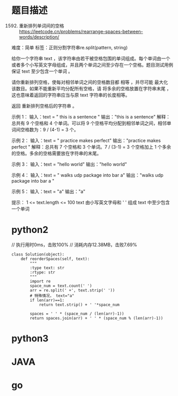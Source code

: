 # 题目描述

1592. 重新排列单词间的空格  
https://leetcode.cn/problems/rearrange-spaces-between-words/description/  

难度：简单
标签：正则分割字符串re.split(pattern, string)

给你一个字符串 text ，该字符串由若干被空格包围的单词组成。每个单词由一个或者多个小写英文字母组成，并且两个单词之间至少存在一个空格。题目测试用例保证 text 至少包含一个单词 。

请你重新排列空格，使每对相邻单词之间的空格数目都 相等 ，并尽可能 最大化 该数目。如果不能重新平均分配所有空格，请 将多余的空格放置在字符串末尾 ，这也意味着返回的字符串应当与原 text 字符串的长度相等。

返回 重新排列空格后的字符串 。

示例 1：
输入：text = "  this   is  a sentence "
输出："this   is   a   sentence"
解释：总共有 9 个空格和 4 个单词。可以将 9 个空格平均分配到相邻单词之间，相邻单词间空格数为：9 / (4-1) = 3 个。

示例 2：
输入：text = " practice   makes   perfect"
输出："practice   makes   perfect "
解释：总共有 7 个空格和 3 个单词。7 / (3-1) = 3 个空格加上 1 个多余的空格。多余的空格需要放在字符串的末尾。

示例 3：
输入：text = "hello   world"
输出："hello   world"

示例 4：
输入：text = "  walks  udp package   into  bar a"
输出："walks  udp  package  into  bar  a "

示例 5：
输入：text = "a"
输出："a"

提示：
1 <= text.length <= 100
text 由小写英文字母和 ' ' 组成
text 中至少包含一个单词

# python2

// 执行用时0ms，击败100%
// 消耗内存12.38MB，击败7.69%
```
class Solution(object):
    def reorderSpaces(self, text):
        """
        :type text: str
        :rtype: str
        """
        import re
        space_num = text.count(' ')
        arr = re.split(' +', text.strip(' '))
        # 特殊情况， text="a"
        if len(arr)==1:
            return text.strip() + ' '*space_num
        
        spaces = ' ' * (space_num / (len(arr)-1))
        return spaces.join(arr) + ' ' * (space_num % (len(arr)-1))
```

# python3 

# JAVA

# go
